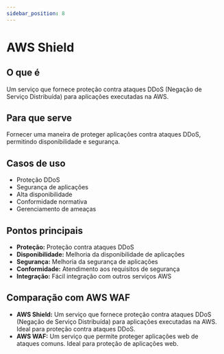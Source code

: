 ```yaml
---
sidebar_position: 8
---
```


# AWS Shield

## O que é
Um serviço que fornece proteção contra ataques DDoS (Negação de Serviço Distribuída) para aplicações executadas na AWS.

## Para que serve
Fornecer uma maneira de proteger aplicações contra ataques DDoS, permitindo disponibilidade e segurança.

## Casos de uso
- Proteção DDoS
- Segurança de aplicações
- Alta disponibilidade
- Conformidade normativa
- Gerenciamento de ameaças

## Pontos principais
- **Proteção:** Proteção contra ataques DDoS
- **Disponibilidade:** Melhoria da disponibilidade de aplicações
- **Segurança:** Melhoria da segurança de aplicações
- **Conformidade:** Atendimento aos requisitos de segurança
- **Integração:** Fácil integração com outros serviços AWS

## Comparação com AWS WAF
- **AWS Shield:** Um serviço que fornece proteção contra ataques DDoS (Negação de Serviço Distribuída) para aplicações executadas na AWS. Ideal para proteção contra ataques DDoS.
- **AWS WAF:** Um serviço que permite proteger aplicações web de ataques comuns. Ideal para proteção de aplicações web. 